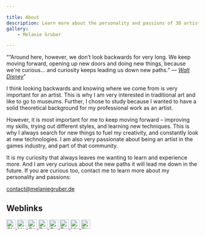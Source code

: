 ```yaml
---

title: About
description: Learn more about the personality and passions of 3D artist Melanie Gruber.
gallery:
    - Melanie Gruber

---
```


<q>“Around here, however, we don’t look backwards for very long. We keep moving forward, opening up new doors and doing
new things, because we're curious… and curiosity keeps leading us down new paths.” — 
<cite><a href="https://en.wikiquote.org/wiki/Walt_Disney" target="_blank">Walt Disney</a></cite></q>

I think looking backwards and knowing where we come from is very important for an artist. This is why I am very
interested in traditional art and like to go to museums. Further, I chose to study because I wanted to have a solid
theoretical background for my professional work as an artist.

However, it is most important for me to keep moving forward – improving my skills, trying out different styles, and
learning new techniques. This is why I always search for new things to fuel my creativity, and constantly look at new
technologies. I am also very passionate about being an artist in the games industry, and part of that community.

It is my curiosity that always leaves me wanting to learn and experience more. And I am very curious about the new paths
it will lead me down in the future. If you are curious too, contact me to learn more about my personality and passions:

[contact@melaniegruber.de](mailto:contact@melaniegruber.de)

<section class="additional-links">
    <h2 class="sr-only">Weblinks</h2>
    <p>
        <a class="img-anchor" href="callto:melaniegruber.de" target="_blank" title="Call me via Skype.">
            <img alt="Skype icon" height="24" src="<%= url.asset('/images/icons/skype.svg') %>" width="24">
        </a>
        <a class="img-anchor" href="https://www.linkedin.com/in/melaniegruber" target="_blank" title="Visit my LinkedIn profile.">
            <img alt="LinkedIn icon" height="24" src="<%= url.asset('/images/icons/linkedin.svg') %>" width="24">
        </a>
        <a class="img-anchor" href="http://melaniegruber.cgsociety.org/" target="_blank" title="Visit my CG Society profile.">
            <img alt="CG Society icon" height="24" src="<%= url.asset('/images/icons/cg-society.svg') %>" width="24">
        </a>
        <a class="img-anchor" href="https://www.behance.net/MelanieGruber" target="_blank" title="Visit my Behance profile.">
            <img alt="Behance icon" height="24" src="<%= url.asset('/images/icons/behance.svg') %>" width="24">
        </a>
        <a class="img-anchor" href="http://www.gameartisans.org/forums/members/175975-MelanieGruber" target="_blank" title="Visit my Game Artisans profile.">
            <picture>
                <source srcset="<%= url.asset('/images/icons/game-artisans-24.webp') %>, <%= url.asset('/images/icons/game-artisans-32.webp') %> 1.5x, <%= url.asset('/images/icons/game-artisans-48.webp') %> 2x, <%= url.asset('/images/icons/game-artisans-72.webp') %> 3x" type="image/webp">
                <img alt="Game Artisans" height="24" src="<%= url.asset('/images/icons/game-artisans-24.png') %>" srcset="<%= url.asset('/images/icons/game-artisans-32.png') %> 1.5x, <%= url.asset('/images/icons/game-artisans-48.png') %> 2x, <%= url.asset('/images/icons/game-artisans-72.png') %> 3x" width="24">
            </picture>
        </a>
        <a class="img-anchor" href="http://melaniegruber.deviantart.com/" target="_blank" title="Visit my DeviantArt profile.">
            <img alt="DeviantArt icon" height="24" src="<%= url.asset('/images/icons/deviantart.svg') %>" width="24">
        </a>
        <a class="img-anchor" href="https://vimeo.com/melaniegruber" target="_blank" title="Visit my Vimeo profile.">
            <img alt="Vimeo icon" height="24" src="<%= url.asset('/images/icons/vimeo.svg') %>" width="24">
        </a>
        <a class="img-anchor" href="http://www.pinterest.com/GruberMelanie/inspiration/" target="_blank" title="Visit my Pinterest board.">
            <img alt="Pinterest icon" height="24" src="<%= url.asset('/images/icons/pinterest.svg') %>" width="24">
        </a>
    </p>
</section>
